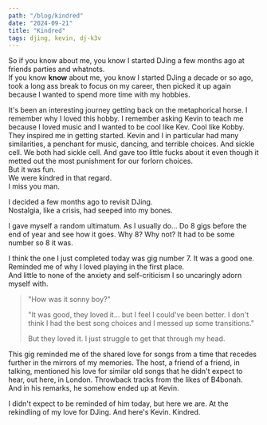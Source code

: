 ```yaml
---
path: "/blog/kindred"
date: "2024-09-21"
title: "Kindred"
tags: djing, kevin, dj-k3v
---
```


So if you know about me, you know I started DJing a few months ago at friends parties and whatnots.<br/>
If you know **know** about me, you know I started DJing a decade or so ago, took a long ass break to focus on my career,
then picked it up again because I wanted to spend more time with my hobbies.


It's been an interesting journey getting back on the metaphorical horse. I remember why I loved this hobby.
I remember asking Kevin to teach me because I loved music and I wanted to be cool like Kev. Cool like Kobby.<br/>
They inspired me in getting started. Kevin and I in particular had many similarities, a penchant for music, dancing, and terrible choices.
And sickle cell. We both had sickle cell. And gave too little fucks about it even though it metted out the most punishment for our forlorn choices.<br/>
But it was fun. <br/>
We were kindred in that regard.<br/>
I miss you man.<br/>

I decided a few months ago to revisit DJing.<br/>
Nostalgia, like a crisis, had seeped into my bones.<br/>

I gave myself a random ultimatum. As I usually do...
Do 8 gigs before the end of year and see how it goes. Why 8? Why not? It had to be some number so 8 it was.<br/>

I think the one I just completed today was gig number 7. It was a good one. Reminded me of why I loved playing in the first place.<br/>
And little to none of the anxiety and self-criticism I so uncaringly adorn myself with.<br/>

<blockquote> 
"How was it sonny boy?"

"It was good, they loved it... but I feel I could've been better. I don't think I had the best song choices and I messed up some transitions."

But they loved it. I just struggle to get that through my head.
</blockquote>

This gig reminded me of the shared love for songs from a time that recedes further in the mirrors of my memories.
The host, a friend of a friend, in talking, mentioned his love for similar old songs that he didn't expect to hear, out here, in London. 
Throwback tracks from the likes of B4bonah. <br/>
And in his remarks, he somehow ended up at Kevin.<br/>

I didn't expect to be reminded of him today, but here we are. At the rekindling of my love for DJing.
And here's Kevin. Kindred.